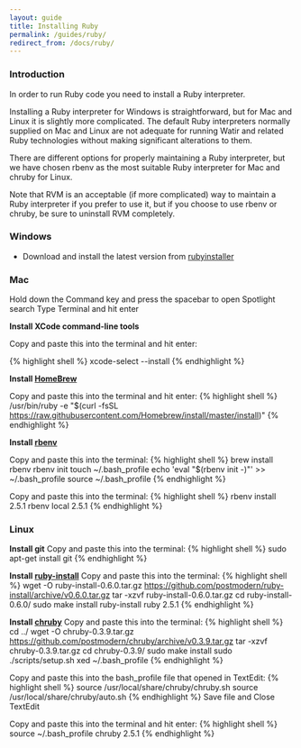 ```yaml
---
layout: guide
title: Installing Ruby
permalink: /guides/ruby/
redirect_from: /docs/ruby/
---
```


### Introduction

In order to run Ruby code you need to install a Ruby interpreter. 

Installing a Ruby interpreter for Windows is straightforward, but for
Mac and Linux it is slightly more complicated. 
The default Ruby interpreters normally supplied on Mac 
and Linux are not adequate for running Watir and
related Ruby technologies without making significant alterations to them.

There are different options for properly maintaining 
a Ruby interpreter, but we have chosen rbenv as the most
suitable Ruby interpreter for Mac and chruby for Linux.  

Note that RVM is an acceptable (if more complicated) way to 
maintain a Ruby interpreter if you prefer to use it,
but if you choose to use rbenv or chruby, be sure to uninstall RVM completely.

### Windows

* Download and install the latest version from [rubyinstaller](https://rubyinstaller.org/downloads/)

### Mac

Hold down the Command key and press the spacebar to open Spotlight search
Type Terminal and hit enter

**Install XCode command-line tools**

Copy and paste this into the terminal and hit enter:

{% highlight shell %}
xcode-select --install
{% endhighlight %}

**Install [HomeBrew](http://brew.sh)**

Copy and paste this into the terminal and hit enter:
{% highlight shell %}
/usr/bin/ruby -e "$(curl -fsSL https://raw.githubusercontent.com/Homebrew/install/master/install)"
{% endhighlight %}

**Install [rbenv](https://github.com/rbenv/rbenv#readme)**

Copy and paste this into the terminal:
{% highlight shell %}
brew install rbenv
rbenv init
touch ~/.bash_profile
echo 'eval "$(rbenv init -)"' >> ~/.bash_profile
source ~/.bash_profile
{% endhighlight %}

Copy and paste this into the terminal:
{% highlight shell %}
rbenv install 2.5.1
rbenv local 2.5.1
{% endhighlight %}

### Linux

**Install git**
Copy and paste this into the terminal:
{% highlight shell %}
sudo apt-get install git
{% endhighlight %}

**Install [ruby-install](https://github.com/postmodern/ruby-install#readme)**
Copy and paste this into the terminal:
{% highlight shell %}
wget -O ruby-install-0.6.0.tar.gz https://github.com/postmodern/ruby-install/archive/v0.6.0.tar.gz
tar -xzvf ruby-install-0.6.0.tar.gz
cd ruby-install-0.6.0/
sudo make install
ruby-install ruby 2.5.1
{% endhighlight %}
  
**Install [chruby](https://github.com/postmodern/chruby#readme)**
Copy and paste this into the terminal:
{% highlight shell %}
cd ../
wget -O chruby-0.3.9.tar.gz https://github.com/postmodern/chruby/archive/v0.3.9.tar.gz
tar -xzvf chruby-0.3.9.tar.gz
cd chruby-0.3.9/
sudo make install
sudo ./scripts/setup.sh
xed ~/.bash_profile
{% endhighlight %}

Copy and paste this into the bash_profile file that opened in TextEdit:
{% highlight shell %}
source /usr/local/share/chruby/chruby.sh
source /usr/local/share/chruby/auto.sh
{% endhighlight %}
Save file and Close TextEdit

Copy and paste this into the terminal and hit enter:
{% highlight shell %}
source ~/.bash_profile
chruby 2.5.1
{% endhighlight %}
